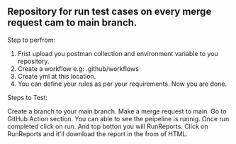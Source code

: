 ## Repository for run test cases on every merge request cam to main branch.
Step to perfrom:
1. Frist upload you postman collection and environment variable to you repository.
2. Create a workflow e.g: .github/workflows
3. Create yml at this location.
4. You can define your rules as per your requirements.
Now you are done.

Steps to Test:

Create a branch to your main branch.
Make a merge request to main.
Go to GitHub Action section.
You can able to see the peipeline is runnig.
Once run completed click on run.
And top botton you will RunReports.
Click on RunReports and it'll download the report in the from of HTML.


